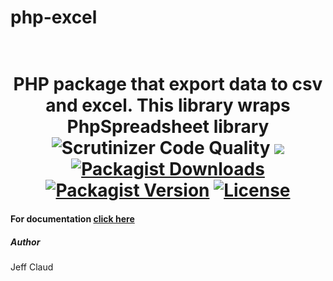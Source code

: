 # php-excel

<h1 align="center">
	<br>
	PHP package that export data to csv and excel. This library wraps PhpSpreadsheet library
	<br>
	<img src="https://scrutinizer-ci.com/g/crazymeeks/php-excel/badges/quality-score.png?b=master" title="Scrutinizer Code Quality">
	<img src="https://travis-ci.org/crazymeeks/php-excel.svg?branch=master">
	<a href="https://packagist.org/packages/crazymeeks/php-excel/stats"><img alt="Packagist Downloads" src="https://img.shields.io/packagist/dt/crazymeeks/php-excel?color=00e500"></a>
	<a href="https://packagist.org/packages/crazymeeks/php-excel">
	<img alt="Packagist Version" src="https://img.shields.io/packagist/v/crazymeeks/php-excel"></a>
	<a href="https://packagist.org/packages/crazymeeks/php-excel"><img alt="License" src="https://img.shields.io/packagist/l/crazymeeks/php-excel"></a>
	<br>
</h1>

#### For documentation [click here](https://github.com/crazymeeks/php-excel/wiki/v1.1.0)  

##### Author
Jeff Claud

